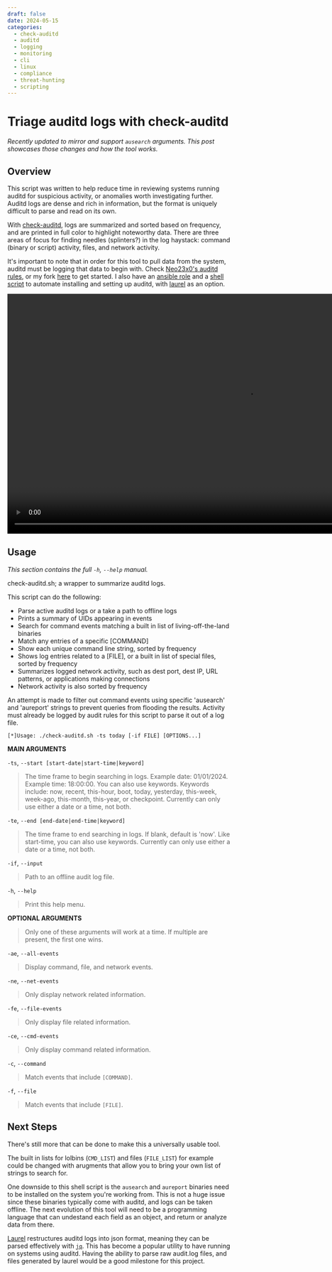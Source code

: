 ```yaml
---
draft: false
date: 2024-05-15
categories:
  - check-auditd
  - auditd
  - logging
  - monitoring
  - cli
  - linux
  - compliance
  - threat-hunting
  - scripting
---
```


# Triage auditd logs with check-auditd

*Recently updated to mirror and support `ausearch` arguments. This post showcases those changes and how the tool works.*

<!-- more -->

## Overview

This script was written to help reduce time in reviewing systems running auditd for suspicious activity, or anomalies worth investigating further. Auditd logs are dense and rich in information, but the format is uniquely difficult to parse and read on its own.

With [check-auditd](https://github.com/straysheep-dev/linux-configs/blob/main/check-auditd.sh), logs are summarized and sorted based on frequency, and are printed in full color to highlight noteworthy data. There are three areas of focus for finding needles (splinters?) in the log haystack: command (binary or script) activity, files, and network activity.

It's important to note that in order for this tool to pull data from the system, auditd must be logging that data to begin with. Check [Neo23x0's auditd rules](https://github.com/Neo23x0/auditd), or my fork [here](https://github.com/straysheep-dev/auditd) to get started. I also have an [ansible role](https://github.com/straysheep-dev/ansible-configs/tree/main/install_auditd) and a [shell script](https://github.com/straysheep-dev/setup-auditd) to automate installing and setting up auditd, with [laurel](https://github.com/threathunters-io/laurel) as an option.

<video width="1080" controls>
  <source src="/blog/media/check-auditd-demo/Check-Auditd-Demo.mp4" type="video/mp4">
</video>

<!-- How to embed video:
https://developer.mozilla.org/en-US/docs/Web/HTML/Element/video
https://github.com/squidfunk/mkdocs-material/discussions/3984
-->

## Usage

*This section contains the full `-h`, `--help` manual.*

check-auditd.sh; a wrapper to summarize auditd logs.

This script can do the following:

- Parse active auditd logs or a take a path to offline logs
- Prints a summary of UIDs appearing in events
- Search for command events matching a built in list of living-off-the-land binaries
- Match any entries of a specific [COMMAND]
- Show each unique command line string, sorted by frequency
- Shows log entries related to a [FILE], or a built in list of special files, sorted by frequency
- Summarizes logged network activity, such as dest port, dest IP, URL patterns, or applications making connections
- Network activity is also sorted by frequency

An attempt is made to filter out command events using specific 'ausearch' and 'aureport' strings to prevent queries from flooding the results.
Activity must already be logged by audit rules for this script to parse it out of a log file.

```
[*]Usage: ./check-auditd.sh -ts today [-if FILE] [OPTIONS...]
```

**MAIN ARGUMENTS**

`-ts`, `--start [start-date|start-time|keyword]`
> The time frame to begin searching in logs. Example date: 01/01/2024. Example time: 18:00:00. You can also use keywords.
> Keywords include: now, recent, this-hour, boot, today, yesterday, this-week, week-ago, this-month, this-year, or checkpoint.
> Currently can only use either a date or a time, not both.

`-te`, `--end [end-date|end-time|keyword]`
> The time frame to end searching in logs. If blank, default is 'now'. Like start-time, you can also use keywords.
> Currently can only use either a date or a time, not both.

`-if`, `--input`
> Path to an offline audit log file.

`-h`, `--help`
> Print this help menu.

**OPTIONAL ARGUMENTS**

> Only one of these arguments will work at a time. If multiple are present, the first one wins.

`-ae`, `--all-events`
> Display command, file, and network events.

`-ne`, `--net-events`
> Only display network related information.

`-fe`, `--file-events`
> Only display file related information.

`-ce`, `--cmd-events`
> Only display command related information.

`-c`, `--command`
> Match events that include `[COMMAND]`.

`-f`, `--file`
> Match events that include `[FILE]`.


## Next Steps

There's still more that can be done to make this a universally usable tool.

The built in lists for lolbins (`CMD_LIST`) and files (`FILE_LIST`) for example could be changed with arugments that allow you to bring your own list of strings to search for.

One downside to this shell script is the `ausearch` and `aureport` binaries need to be installed on the system you're working from. This is not a huge issue since these binaries typically come with auditd, and logs can be taken offline. The next evolution of this tool will need to be a programming language that can undestand each field as an object, and return or analyze data from there.

[Laurel](https://github.com/threathunters-io/laurel) restructures auditd logs into json format, meaning they can be parsed effectively with [`jq`](https://github.com/jqlang/jq). This has become a popular utility to have running on systems using auditd. Having the ability to parse raw audit.log files, and files generated by laurel would be a good milestone for this project.

